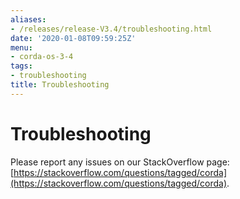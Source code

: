 ```yaml
---
aliases:
- /releases/release-V3.4/troubleshooting.html
date: '2020-01-08T09:59:25Z'
menu:
- corda-os-3-4
tags:
- troubleshooting
title: Troubleshooting
---
```



# Troubleshooting

Please report any issues on our StackOverflow page: [https://stackoverflow.com/questions/tagged/corda](https://stackoverflow.com/questions/tagged/corda).


